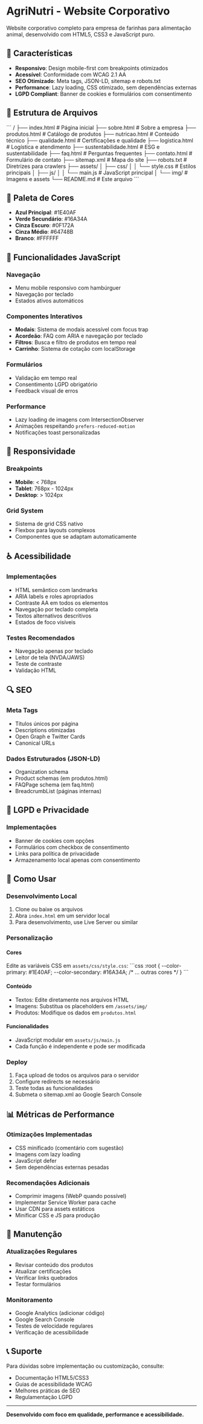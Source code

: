 # AgriNutri - Website Corporativo

Website corporativo completo para empresa de farinhas para alimentação animal, desenvolvido com HTML5, CSS3 e JavaScript puro.

## 🚀 Características

- **Responsivo**: Design mobile-first com breakpoints otimizados
- **Acessível**: Conformidade com WCAG 2.1 AA
- **SEO Otimizado**: Meta tags, JSON-LD, sitemap e robots.txt
- **Performance**: Lazy loading, CSS otimizado, sem dependências externas
- **LGPD Compliant**: Banner de cookies e formulários com consentimento

## 📁 Estrutura de Arquivos

\`\`\`
/
├── index.html              # Página inicial
├── sobre.html              # Sobre a empresa
├── produtos.html           # Catálogo de produtos
├── nutricao.html           # Conteúdo técnico
├── qualidade.html          # Certificações e qualidade
├── logistica.html          # Logística e atendimento
├── sustentabilidade.html   # ESG e sustentabilidade
├── faq.html               # Perguntas frequentes
├── contato.html           # Formulário de contato
├── sitemap.xml            # Mapa do site
├── robots.txt             # Diretrizes para crawlers
├── assets/
│   ├── css/
│   │   └── style.css      # Estilos principais
│   ├── js/
│   │   └── main.js        # JavaScript principal
│   └── img/               # Imagens e assets
└── README.md              # Este arquivo
\`\`\`

## 🎨 Paleta de Cores

- **Azul Principal**: #1E40AF
- **Verde Secundário**: #16A34A
- **Cinza Escuro**: #0F172A
- **Cinza Médio**: #64748B
- **Branco**: #FFFFFF

## 🔧 Funcionalidades JavaScript

### Navegação
- Menu mobile responsivo com hambúrguer
- Navegação por teclado
- Estados ativos automáticos

### Componentes Interativos
- **Modais**: Sistema de modais acessível com focus trap
- **Acordeão**: FAQ com ARIA e navegação por teclado
- **Filtros**: Busca e filtro de produtos em tempo real
- **Carrinho**: Sistema de cotação com localStorage

### Formulários
- Validação em tempo real
- Consentimento LGPD obrigatório
- Feedback visual de erros

### Performance
- Lazy loading de imagens com IntersectionObserver
- Animações respeitando `prefers-reduced-motion`
- Notificações toast personalizadas

## 📱 Responsividade

### Breakpoints
- **Mobile**: < 768px
- **Tablet**: 768px - 1024px
- **Desktop**: > 1024px

### Grid System
- Sistema de grid CSS nativo
- Flexbox para layouts complexos
- Componentes que se adaptam automaticamente

## ♿ Acessibilidade

### Implementações
- HTML semântico com landmarks
- ARIA labels e roles apropriados
- Contraste AA em todos os elementos
- Navegação por teclado completa
- Textos alternativos descritivos
- Estados de foco visíveis

### Testes Recomendados
- Navegação apenas por teclado
- Leitor de tela (NVDA/JAWS)
- Teste de contraste
- Validação HTML

## 🔍 SEO

### Meta Tags
- Títulos únicos por página
- Descriptions otimizadas
- Open Graph e Twitter Cards
- Canonical URLs

### Dados Estruturados (JSON-LD)
- Organization schema
- Product schemas (em produtos.html)
- FAQPage schema (em faq.html)
- BreadcrumbList (páginas internas)

## 🍪 LGPD e Privacidade

### Implementações
- Banner de cookies com opções
- Formulários com checkbox de consentimento
- Links para política de privacidade
- Armazenamento local apenas com consentimento

## 🚀 Como Usar

### Desenvolvimento Local
1. Clone ou baixe os arquivos
2. Abra `index.html` em um servidor local
3. Para desenvolvimento, use Live Server ou similar

### Personalização

#### Cores
Edite as variáveis CSS em `assets/css/style.css`:
\`\`\`css
:root {
  --color-primary: #1E40AF;
  --color-secondary: #16A34A;
  /* ... outras cores */
}
\`\`\`

#### Conteúdo
- Textos: Edite diretamente nos arquivos HTML
- Imagens: Substitua os placeholders em `/assets/img/`
- Produtos: Modifique os dados em `produtos.html`

#### Funcionalidades
- JavaScript modular em `assets/js/main.js`
- Cada função é independente e pode ser modificada

### Deploy
1. Faça upload de todos os arquivos para o servidor
2. Configure redirects se necessário
3. Teste todas as funcionalidades
4. Submeta o sitemap.xml ao Google Search Console

## 📊 Métricas de Performance

### Otimizações Implementadas
- CSS minificado (comentário com sugestão)
- Imagens com lazy loading
- JavaScript defer
- Sem dependências externas pesadas

### Recomendações Adicionais
- Comprimir imagens (WebP quando possível)
- Implementar Service Worker para cache
- Usar CDN para assets estáticos
- Minificar CSS e JS para produção

## 🔧 Manutenção

### Atualizações Regulares
- Revisar conteúdo dos produtos
- Atualizar certificações
- Verificar links quebrados
- Testar formulários

### Monitoramento
- Google Analytics (adicionar código)
- Google Search Console
- Testes de velocidade regulares
- Verificação de acessibilidade

## 📞 Suporte

Para dúvidas sobre implementação ou customização, consulte:
- Documentação HTML5/CSS3
- Guias de acessibilidade WCAG
- Melhores práticas de SEO
- Regulamentação LGPD

---

**Desenvolvido com foco em qualidade, performance e acessibilidade.**
